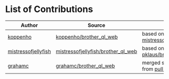 # List of Contributions

| Author | Source | Comment |
| ------ | ------ | ------- |
| [koppenho](https://github.com/koppenho) | [koppenho/brother_ql_web](https://github.com/koppenho/brother_ql_web) | based on a fork of [mistressofjellyfish/brother_ql_web](https://github.com/mistressofjellyfish/brother_ql_web) |
| [mistressofjellyfish](https://github.com/mistressofjellyfish) | [mistressofjellyfish/brother_ql_web](https://github.com/mistressofjellyfish/brother_ql_web) | based on a fork of [pklaus/brother_ql_web](https://github.com/pklaus/brother_ql_web) |
| [grahamc](https://github.com/grahamc) | [grahamc/brother_ql_web](https://github.com/grahamc/brother_ql_web) | merged some enhancements from [pull request](https://github.com/mistressofjellyfish/brother_ql_web/pull/3) |
